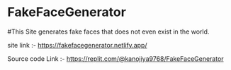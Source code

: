 # FakeFaceGenerator

#This Site generates fake faces that does not even exist in the world.

site link :- https://fakefacegenerator.netlify.app/


Source code Link :- https://replit.com/@kanojiya9768/FakeFaceGenerator
